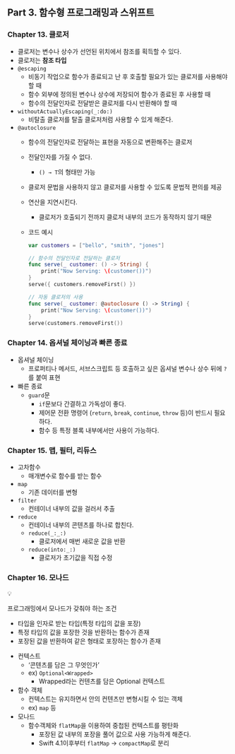 ## Part 3. 함수형 프로그래밍과 스위프트

### Chapter 13. 클로저

- 클로저는 변수나 상수가 선언된 위치에서 참조를 획득할 수 있다.
- 클로저는 **참조 타입**
- `@escaping`
    - 비동기 작업으로 함수가 종료되고 난 후 호출할 필요가 있는 클로저를 사용해야 할 때
    - 함수 외부에 정의된 변수나 상수에 저장되어 함수가 종료된 후 사용할 때
    - 함수의 전달인자로 전달받은 클로저를 다시 반환해야 할 때
- `withoutActuallyEscaping(_:do:)`
    - 비탈출 클로저를 탈출 클로저처럼 사용할 수 있게 해준다.
- `@autoclosure`
    - 함수의 전달인자로 전달하는 표현을 자동으로 변환해주는 클로저
    - 전달인자를 가질 수 없다.
        - `() → T`의 형태만 가능
    - 클로저 문법을 사용하지 않고 클로저를 사용할 수 있도록 문법적 편의를 제공
    - 연산을 지연시킨다.
        - 클로저가 호출되기 전까지 클로저 내부의 코드가 동작하지 않기 때문
    - 코드 예시
        
        ```swift
        var customers = ["bello", "smith", "jones"]
        
        // 함수의 전달인자로 전달하는 클로저
        func serve(_ customer: () -> String) {
            print("Now Serving: \(customer())")
        }
        serve({ customers.removeFirst() })
        
        // 자동 클로저의 사용
        func serve(_ customer: @autoclosure () -> String) {
            print("Now Serving: \(customer())")
        }
        serve(customers.removeFirst())
        ```
        

### Chapter 14. 옵셔널 체이닝과 빠른 종료

- 옵셔널 체이닝
    - 프로퍼티나 메서드, 서브스크립트 등 호출하고 싶은 옵셔널 변수나 상수 뒤에 `?`를 붙여 표현
- 빠른 종료
    - `guard`문
        - `if`문보다 간결하고 가독성이 좋다.
        - 제어문 전환 명령어 (`return`, `break`, `continue`, `throw` 등)이 반드시 필요하다.
        - 함수 등 특정 블록 내부에서만 사용이 가능하다.

### Chapter 15. 맵, 필터, 리듀스

- 고차함수
    - 매개변수로 함수를 받는 함수
- `map`
    - 기존 데이터를 변형
- `filter`
    - 컨테이너 내부의 값을 걸러서 추출
- `reduce`
    - 컨테이너 내부의 콘텐츠를 하나로 합친다.
    - `reduce(_:_:)`
        - 클로저에서 매번 새로운 값을 반환
    - `reduce(into:_:)`
        - 클로저가 초기값을 직접 수정

### Chapter 16. 모나드

<aside>
💡

프로그래밍에서 모나드가 갖춰야 하는 조건

- 타입을 인자로 받는 타입(특정 타입의 값을 포장)
- 특정 타입의 값을 포장한 것을 반환하는 함수가 존재
- 포장된 값을 반환하여 같은 형태로 포장하는 함수가 존재
</aside>

- 컨텍스트
    - ‘콘텐츠를 담은 그 무엇인가’
    - ex) `Optional<Wrapped>`
        - Wrapped라는 컨텐츠를 담은 Optional 컨텍스트
- 함수 객체
    - 컨텍스트는 유지하면서 안의 컨텐츠만 변형시킬 수 있는 객체
    - ex) `map` 등
- 모나드
    - 함수객체와 `flatMap`을 이용하여 중첩된 컨텍스트를 평탄화
        - 포장된 값 내부의 포장을 풀어 값으로 사용 가능하게 해준다.
        - Swift 4.1이후부터 `flatMap` → `compactMap`로 분리